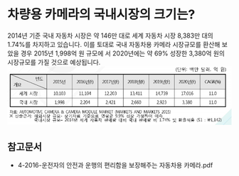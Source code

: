 # 차량용 카메라의 국내시장의 크기는?
2014년 기준 국내 자동차 시장은 약 146만 대로 세계 자동차 시장 8,383만 대의 1.74%를 차지하고 있습니다. 이를 토대로 국내 자동차용 카메라 시장규모를 환산해 보았을 경우 2015년 1,998억 원 규모에 서 2020년에는 약 69% 성장한 3,380억 원의 시장규모를 가질 것으로 예상됩니다.
![ 자동차 카메라 분야 시장규모 전망 ](./images/차량용_카메라_Q12_2_1.PNG) 

## 참고문서 
- 4-2016-운전자의 안전과 운행의 편리함을 보장해주는 자동차용 카메라.pdf